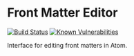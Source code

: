 # Front Matter Editor

[![Build Status](https://travis-ci.org/Arcath/front-matter-editor.svg?branch=master)](https://travis-ci.org/Arcath/front-matter-editor) [![Known Vulnerabilities](https://snyk.io/test/github/arcath/front-matter-editor/badge.svg)](https://snyk.io/test/github/arcath/front-matter-editor)

Interface for editing front matters in Atom.
